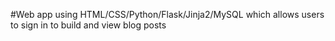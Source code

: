 #Web app using HTML/CSS/Python/Flask/Jinja2/MySQL which allows users to sign in to build and view blog posts